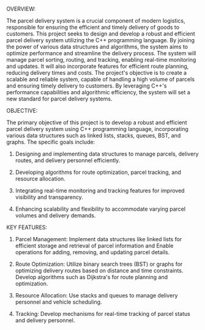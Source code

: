 OVERVIEW:

The parcel delivery system is a crucial component of modern logistics, responsible for ensuring the efficient and timely delivery of goods to customers. This project seeks to design and develop a robust and efficient parcel delivery system utilizing the C++ programming language. By joining the power of various data structures and algorithms, the system aims to optimize performance and streamline the delivery process. The system will manage parcel sorting, routing, and tracking, enabling real-time monitoring and updates. It will also incorporate features for efficient route planning, reducing delivery times and costs. The project's objective is to create
a scalable and reliable system, capable of handling a high volume of parcels and ensuring timely delivery to customers. By leveraging C++'s performance capabilities and algorithmic efficiency, the system will set a new standard for parcel delivery systems.

OBJECTIVE:

The primary objective of this project is to develop a robust and efficient parcel delivery system using C++ programming language, incorporating various data structures such as linked lists, stacks, queues, BST, and graphs. The specific goals include:

1. Designing and implementing data structures to manage parcels, delivery routes, and
delivery personnel efficiently.

3. Developing algorithms for route optimization, parcel tracking, and resource allocation.
  
4. Integrating real-time monitoring and tracking features for improved visibility and
transparency.

5. Enhancing scalability and flexibility to accommodate varying parcel volumes and
delivery demands.

KEY FEATURES:

1. Parcel Management: Implement data structures like linked lists for efficient storage and retrieval of parcel information and Enable operations for adding, removing, and updating parcel details.
  
2. Route Optimization: Utilize binary search trees (BST) or graphs for optimizing delivery routes based on distance and time constraints. Develop algorithms such as Dijkstra's for route planning and optimization.

3. Resource Allocation: Use stacks and queues to manage delivery personnel and vehicle scheduling.

4. Tracking: Develop mechanisms for real-time tracking of parcel status and delivery personnel.


